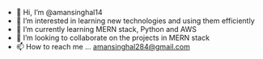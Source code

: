 - 👋 Hi, I’m @amansinghal14
- 👀 I’m interested in learning new technologies and using them efficiently
- 🌱 I’m currently learning MERN stack, Python and AWS
- 💞️ I’m looking to collaborate on the projects in MERN stack
- 📫 How to reach me ... amansinghal284@gmail.com

<!---
amansinghal14/amansinghal14 is a ✨ special ✨ repository because its `README.md` (this file) appears on your GitHub profile.
You can click the Preview link to take a look at your changes.
--->
